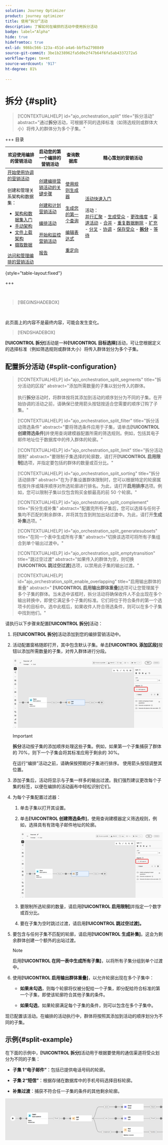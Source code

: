 ```yaml
---
solution: Journey Optimizer
product: journey optimizer
title: 使用“拆分”活动
description: 了解如何在编排的活动中使用拆分活动
badge: label="Alpha"
hide: true
hidefromtoc: true
exl-id: 986bc566-123a-451d-a4a6-bbf5a2798849
source-git-commit: 3be1b238962fa5d0e2f47b64f6fa5ab4337272a5
workflow-type: tm+mt
source-wordcount: '917'
ht-degree: 81%

---
```


# 拆分 {#split}

>[!CONTEXTUALHELP]
>id="ajo_orchestration_split"
>title="拆分活动"
>abstract="通过&#x200B;**拆分**&#x200B;活动，可根据不同的选择标准（如筛选规则或群体大小）将传入的群体分为多个子集。"


+++ 目录

| 欢迎使用编排的营销活动 | 启动您的第一个编排的营销活动 | 查询数据库 | 精心策划的营销活动 |
|---|---|---|---|
| [开始使用协调的营销活动](../gs-orchestrated-campaigns.md)<br/><br/>创建和管理关系架构和数据集：</br> <ul><li>[架构和数据集入门](../gs-schemas.md)</li><li>[手动架构](../manual-schema.md)</li><li>[文件上载架构](../file-upload-schema.md)</li><li>[摄取数据](../ingest-data.md)</li></ul>[访问和管理编排的营销活动](../access-manage-orchestrated-campaigns.md) | [创建编排营销活动的关键步骤](../gs-campaign-creation.md)<br/><br/>[创建和计划营销活动](../create-orchestrated-campaign.md)<br/><br/>[编排活动](../orchestrate-activities.md)<br/><br/>[开始和监控营销活动](../start-monitor-campaigns.md)<br/><br/>[报告](../reporting-campaigns.md) | [使用规则生成器](../orchestrated-rule-builder.md)<br/><br/>[生成您的第一个查询](../build-query.md)<br/><br/>[编辑表达式](../edit-expressions.md)<br/><br/>[重定向](../retarget.md) | [活动快速入门](about-activities.md)<br/><br/>活动：<br/>[并行汇聚](and-join.md) - [生成受众](build-audience.md) - [更改维度](change-dimension.md) - [渠道活动](channels.md) - [合并](combine.md) - [重复数据删除](deduplication.md) - [扩充](enrichment.md) - [分叉](fork.md) - [协调](reconciliation.md) - [保存受众](save-audience.md) - <b>[拆分](split.md)</b> - [等待](wait.md) |

{style="table-layout:fixed"}

+++


<br/>

>[!BEGINSHADEBOX]

</br>

此页面上的内容不是最终内容，可能会发生变化。

>[!ENDSHADEBOX]

**[!UICONTROL 拆分]**&#x200B;活动是一种&#x200B;**[!UICONTROL 目标选择]**&#x200B;活动，可让您根据定义的选择标准（例如筛选规则或群体大小）将传入群体划分为多个子集。

## 配置拆分活动 {#split-configuration}

>[!CONTEXTUALHELP]
>id="ajo_orchestration_split_segments"
>title="拆分活动的区段"
>abstract="添加所需数量的子集以划分传入的群体。<br/></br>执行&#x200B;**拆分**&#x200B;活动时，将群体按将其添加到活动的顺序划分为不同的子集。在开始协调的活动之前，请确保已使用箭头按钮按适合您需要的顺序订购了子集。"

>[!CONTEXTUALHELP]
>id="ajo_orchestration_split_filter"
>title="拆分活动筛选条件"
>abstract="要将筛选条件应用于子集，请单击&#x200B;**[!UICONTROL 创建筛选条件]**&#x200B;并使用查询建模器配置所需的筛选规则。例如，包括其电子邮件地址位于数据库中的传入群体的轮廓。"

>[!CONTEXTUALHELP]
>id="ajo_orchestration_split_limit"
>title="拆分活动限制"
>abstract="要限制子集选择的轮廓数，请打开&#x200B;**[!UICONTROL 启用限制]**&#x200B;选项，并指定要包括的群体的数量或百分比。"

>[!CONTEXTUALHELP]
>id="ajo_orchestration_split_sorting"
>title="拆分活动排序"
>abstract="在为子集设置群体限制时，您可以根据特定的轮廓属性按升序或降序顺序对所选轮廓进行排名。为此，请打开&#x200B;**启用排序**&#x200B;选项。例如，您可以限制子集以仅包含购买金额最高的前 50 个轮廓。"

>[!CONTEXTUALHELP]
>id="ajo_orchestration_split_complement"
>title="拆分生成补集"
>abstract="配置完所有子集后，您可以选择与任何子集均不匹配的剩余群体，并将其包含到附加出站过渡中。为此，请打开&#x200B;**生成补集**&#x200B;选项。"

>[!CONTEXTUALHELP]
>id="ajo_orchestration_split_generatesubsets"
>title="在同一个表中生成所有子集"
>abstract="切换该选项可将所有子集组合到单个输出过渡中。"

>[!CONTEXTUALHELP]
>id="ajo_orchestration_split_emptytransition"
>title="跳过空过渡"
>abstract="如果传入的群体为空，则切换&#x200B;**[!UICONTROL 跳过空过渡]**&#x200B;选项，以禁用此子集的输出过渡。"

>[!CONTEXTUALHELP]
>id="ajo_orchestration_split_enable_overlapping"
>title="启用输出群体的重叠"
>abstract=" **[!UICONTROL 启用输出群体重叠]**&#x200B;选项可让您管理属于多个子集的群体。当未选中该框时，拆分活动将确保收件人不会出现在多个输出转换中，即使它满足多个子集的标准。它们将位于符合条件的第一个选项卡的目标中。选中此框后，如果收件人符合筛选条件，则可以在多个子集中找到他们。"

请执行以下步骤来配置&#x200B;**[!UICONTROL 拆分]**&#x200B;活动：

1. 将&#x200B;**[!UICONTROL 拆分]**&#x200B;活动添加到您的编排营销活动中。

1. 活动配置窗格随即打开，其中包含默认子集。单击&#x200B;**[!UICONTROL 添加区段]**&#x200B;按钮以添加所需数量的子集，对传入群体进行分段。

   ![](../assets/orchestrated-split-1.png)

   >[!IMPORTANT]
   >
   >**拆分**&#x200B;活动按子集的添加顺序处理这些子集。例如，如果第一个子集捕获了群体的 70%，则下一个子集会将其标准应用于剩余的 30%。
   >
   >在运行“编排”活动之前，请确保按预期对子集进行排序。 使用箭头按钮调整其位置。

1. 添加子集后，活动将显示与子集一样多的输出过渡。我们强烈建议更改每个子集的标签，以便在编排的活动画布中轻松识别它们。

1. 为每个子集配置过滤器：

   1. 单击子集以打开其设置。

   1. 单击&#x200B;**[!UICONTROL 创建筛选条件]**，使用查询建模器定义筛选规则，例如，选择具有有效电子邮件地址的轮廓。

      ![](../assets/orchestrated-split-1.png)

   1. 要限制所选轮廓的数量，请启用&#x200B;**[!UICONTROL 启用限制]**&#x200B;并指定一个数字或百分比。

   1. 要在子集为空时跳过过渡，请启用&#x200B;**[!UICONTROL 跳过空过渡]。**

1. 要包含与任何子集不匹配的轮廓，请启用&#x200B;**[!UICONTROL 生成补集]**。这会为剩余群体创建一个额外的出站过渡。

   >[!NOTE]
   >
   >启用&#x200B;**[!UICONTROL 在同一表中生成所有子集]**，以将所有子集分组到单个过渡中。

1. 使用&#x200B;**[!UICONTROL 启用输出群体重叠]**，以允许轮廓出现在多个子集中：

   * **如果未勾选**，则每个轮廓将仅被分配给一个子集，即分配给符合标准的第一个子集，即使该轮廓符合其他子集的条件。

   * **如果勾选**，如果轮廓满足每个子集的条件，则可以包含在多个子集中。

现已配置该活动。在编排的活动执行中，群体将按照其添加到活动的顺序划分为不同的子集。

## 示例{#split-example}

在下面的示例中，**[!UICONTROL 拆分]**&#x200B;活动用于根据要使用的通信渠道将受众划分为不同的子集：

* **子集 1“电子邮件”**：包括已提供电话号码的轮廓。

* **子集 2“短信”**：根据存储在数据库中的手机号码选择目标轮廓。

* **补集过渡**：捕获不符合任一子集的条件的其他剩余轮廓。

![](../assets/orchestrated-split-3.png)
